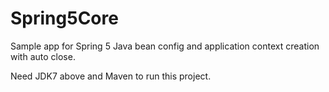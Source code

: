 # Spring5Core

Sample app for Spring 5 Java bean config and application context creation with auto close.

Need JDK7 above and Maven to run this project.
